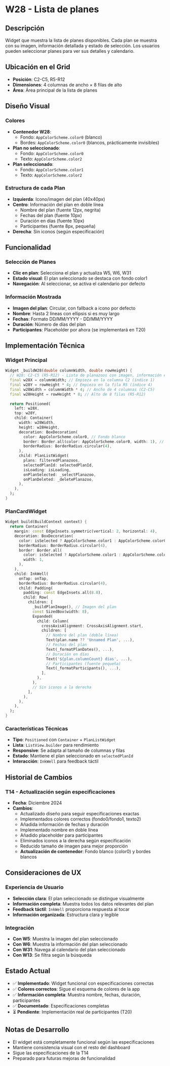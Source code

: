# W28 - Lista de planes

## Descripción
Widget que muestra la lista de planes disponibles. Cada plan se muestra con su imagen, información detallada y estado de selección. Los usuarios pueden seleccionar planes para ver sus detalles y calendario.

## Ubicación en el Grid
- **Posición**: C2-C5, R5-R12
- **Dimensiones**: 4 columnas de ancho × 8 filas de alto
- **Área**: Área principal de la lista de planes

## Diseño Visual

### Colores
- **Contenedor W28**:
  - Fondo: `AppColorScheme.color0` (blanco)
  - Bordes: `AppColorScheme.color0` (blancos, prácticamente invisibles)
- **Plan no seleccionado**: 
  - Fondo: `AppColorScheme.color0`
  - Texto: `AppColorScheme.color2`
- **Plan seleccionado**:
  - Fondo: `AppColorScheme.color1`
  - Texto: `AppColorScheme.color2`

### Estructura de cada Plan
- **Izquierda**: Icono/imagen del plan (40x40px)
- **Centro**: Información del plan en doble línea
  - Nombre del plan (fuente 12px, negrita)
  - Fechas del plan (fuente 10px)
  - Duración en días (fuente 10px)
  - Participantes (fuente 8px, pequeña)
- **Derecha**: Sin iconos (según especificación)

## Funcionalidad

### Selección de Planes
- **Clic en plan**: Selecciona el plan y actualiza W5, W6, W31
- **Estado visual**: El plan seleccionado se destaca con fondo color1
- **Navegación**: Al seleccionar, se activa el calendario por defecto

### Información Mostrada
- **Imagen del plan**: Circular, con fallback a icono por defecto
- **Nombre**: Hasta 2 líneas con ellipsis si es muy largo
- **Fechas**: Formato DD/MM/YYYY - DD/MM/YYYY
- **Duración**: Número de días del plan
- **Participantes**: Placeholder por ahora (se implementará en T20)

## Implementación Técnica

### Widget Principal
```dart
Widget _buildW28(double columnWidth, double rowHeight) {
  // W28: C2-C5 (R5-R12) - Lista de planazoos con imagen, información e iconos
  final w28X = columnWidth; // Empieza en la columna C2 (índice 1)
  final w28Y = rowHeight * 4; // Empieza en la fila R5 (índice 4)
  final w28Width = columnWidth * 4; // Ancho de 4 columnas (C2-C5)
  final w28Height = rowHeight * 8; // Alto de 8 filas (R5-R12)
  
  return Positioned(
    left: w28X,
    top: w28Y,
    child: Container(
      width: w28Width,
      height: w28Height,
      decoration: BoxDecoration(
        color: AppColorScheme.color0, // Fondo blanco
        border: Border.all(color: AppColorScheme.color0, width: 1), // Bordes blancos
        borderRadius: BorderRadius.circular(4),
      ),
      child: PlanListWidget(
        plans: filteredPlanazoos,
        selectedPlanId: selectedPlanId,
        isLoading: isLoading,
        onPlanSelected: _selectPlanazoo,
        onPlanDeleted: _deletePlanazoo,
      ),
    ),
  );
}
```

### PlanCardWidget
```dart
Widget build(BuildContext context) {
  return Container(
    margin: const EdgeInsets.symmetric(vertical: 2, horizontal: 4),
    decoration: BoxDecoration(
      color: isSelected ? AppColorScheme.color1 : AppColorScheme.color0,
      borderRadius: BorderRadius.circular(4),
      border: Border.all(
        color: isSelected ? AppColorScheme.color1 : AppColorScheme.color0,
        width: 1,
      ),
    ),
    child: InkWell(
      onTap: onTap,
      borderRadius: BorderRadius.circular(4),
      child: Padding(
        padding: const EdgeInsets.all(8.0),
        child: Row(
          children: [
            _buildPlanImage(), // Imagen del plan
            const SizedBox(width: 8),
            Expanded(
              child: Column(
                crossAxisAlignment: CrossAxisAlignment.start,
                children: [
                  // Nombre del plan (doble línea)
                  Text(plan.name ?? 'Unnamed Plan', ...),
                  // Fechas del plan
                  Text(_formatPlanDates(), ...),
                  // Duración en días
                  Text('${plan.columnCount} días', ...),
                  // Participantes (fuente pequeña)
                  Text(_formatParticipants(), ...),
                ],
              ),
            ),
            // Sin iconos a la derecha
          ],
        ),
      ),
    ),
  );
}
```

### Características Técnicas
- **Tipo**: `Positioned` con `Container` + `PlanListWidget`
- **Lista**: `ListView.builder` para rendimiento
- **Responsive**: Se adapta al tamaño de columnas y filas
- **Estado**: Mantiene el plan seleccionado en `selectedPlanId`
- **Interacción**: `InkWell` para feedback táctil

## Historial de Cambios

### T14 - Actualización según especificaciones
- **Fecha**: Diciembre 2024
- **Cambios**:
  - Actualizado diseño para seguir especificaciones exactas
  - Implementados colores correctos (fondo0/fondo1, texto2)
  - Añadida información de fechas y duración
  - Implementado nombre en doble línea
  - Añadido placeholder para participantes
  - Eliminados iconos a la derecha según especificación
  - Reducido tamaño de imagen para mejor proporción
  - **Actualización de contenedor**: Fondo blanco (color0) y bordes blancos

## Consideraciones de UX

### Experiencia de Usuario
- **Selección clara**: El plan seleccionado se distingue visualmente
- **Información completa**: Muestra todos los datos relevantes del plan
- **Feedback táctil**: `InkWell` proporciona respuesta al tocar
- **Información organizada**: Estructura clara y legible

### Integración
- **Con W5**: Muestra la imagen del plan seleccionado
- **Con W6**: Muestra la información del plan seleccionado
- **Con W31**: Navega al calendario del plan seleccionado
- **Con W13**: Se filtra según la búsqueda

## Estado Actual
- ✅ **Implementado**: Widget funcional con especificaciones correctas
- ✅ **Colores correctos**: Sigue el esquema de colores de la app
- ✅ **Información completa**: Muestra nombre, fechas, duración, participantes
- ✅ **Documentado**: Especificaciones completas
- ⏳ **Pendiente**: Implementación real de participantes (T20)

## Notas de Desarrollo
- El widget está completamente funcional según las especificaciones
- Mantiene consistencia visual con el resto del dashboard
- Sigue las especificaciones de la T14
- Preparado para futuras mejoras de funcionalidad

